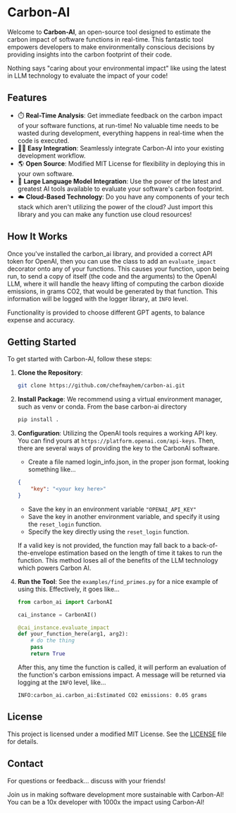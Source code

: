 # Carbon-AI

Welcome to **Carbon-AI**, an open-source tool designed to estimate the carbon impact of software functions in real-time. This fantastic tool empowers developers to make environmentally conscious decisions by providing insights into the carbon footprint of their code.

Nothing says "caring about your environmental impact" like using the latest in LLM technology to evaluate
the impact of your code!

## Features

- ⏱️ **Real-Time Analysis**: Get immediate feedback on the carbon impact of your software functions, at run-time!  No valuable time needs to be wasted during development, everything happens in real-time when the code is executed.
- 👩‍💻 **Easy Integration**: Seamlessly integrate Carbon-AI into your existing development workflow.
- 🌎 **Open Source**: Modified MIT License for flexibility in deploying this in your own software.
- 🤖 **Large Language Model Integration**: Use the power of the latest and greatest AI tools available to evaluate your software's carbon footprint.
- ☁️ **Cloud-Based Technology**: Do you have any components of your tech stack which aren't utilizing the power of the cloud?  Just import this library and you can make any function use cloud resources!

## How It Works

Once you've installed the carbon_ai library, and provided a correct API token for OpenAI, then you can use the class to add an
`evaluate_impact` decorator onto any of your functions.  This causes your function, upon being run, to send a copy of itself (the code and the 
arguments) to the OpenAI LLM, where it will handle the heavy lifting of computing the carbon dioxide emissions, in grams CO2, 
that would be generated by that function.  This information will be logged with the logger library, at `INFO` level.

Functionality is provided to choose different GPT agents, to balance expense and accuracy.

## Getting Started

To get started with Carbon-AI, follow these steps:

1. **Clone the Repository**:
    ```sh
    git clone https://github.com/chefmayhem/carbon-ai.git
    ```
2. **Install Package**:
    We recommend using a virtual environment manager, such as venv or conda.
    From the base carbon-ai directory
    ```sh
    pip install .
    ```

3. **Configuration**:
    Utilizing the OpenAI tools requires a working API key.  You can find yours at
    `https://platform.openai.com/api-keys`.  Then, there are several ways of providing the key to
    the CarbonAI software.

    * Create a file named login_info.json, in the proper json format, looking something like...
    ```json
    {
        "key": "<your key here>"
    }
    ```
    * Save the key in an environment variable `"OPENAI_API_KEY"`
    * Save the key in another environment variable, and specify it using the `reset_login` function.
    * Specify the key directly using the `reset_login` function.

    If a valid key is not provided, the function may fall back to a back-of-the-envelope estimation
    based on the length of time it takes to run the function.  This method loses all of the benefits of
    the LLM technology which powers Carbon AI.

4. **Run the Tool**:
    See the `examples/find_primes.py` for a nice example of using this.  Effectively, it goes like...

    ```python
    from carbon_ai import CarbonAI

    cai_instance = CarbonAI()

    @cai_instance.evaluate_impact
    def your_function_here(arg1, arg2):
        # do the thing
        pass
        return True
    ```

    After this, any time the function is called, it will perform an evaluation of the function's
    carbon emissions impact.  A message will be returned via logging at the `INFO` level, like...

    ```
    INFO:carbon_ai.carbon_ai:Estimated CO2 emissions: 0.05 grams
    ```

## License

This project is licensed under a modified MIT License. See the [LICENSE](LICENSE.txt) file for details.

## Contact

For questions or feedback... discuss with your friends!

Join us in making software development more sustainable with Carbon-AI!  You can be a 10x developer with 1000x the impact using Carbon-AI!
